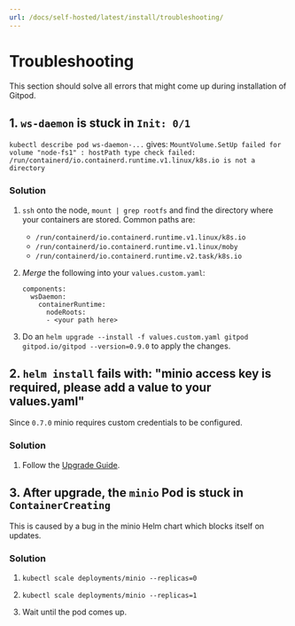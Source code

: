 ```yaml
---
url: /docs/self-hosted/latest/install/troubleshooting/
---
```


# Troubleshooting

This section should solve all errors that might come up during installation of Gitpod.


## 1. `ws-daemon` is stuck in `Init: 0/1`

`kubectl describe pod ws-daemon-...` gives:
`MountVolume.SetUp failed for volume "node-fs1" : hostPath type check failed: /run/containerd/io.containerd.runtime.v1.linux/k8s.io is not a directory`

### Solution
 1. `ssh` onto the node, `mount | grep rootfs` and find the directory where your containers are stored. Common paths are:
    - `/run/containerd/io.containerd.runtime.v1.linux/k8s.io`
    - `/run/containerd/io.containerd.runtime.v1.linux/moby`
    - `/run/containerd/io.containerd.runtime.v2.task/k8s.io`

 2. _Merge_ the following into your `values.custom.yaml`:
    ```
    components:
      wsDaemon:
        containerRuntime:
          nodeRoots:
          - <your path here>
    ```

 3. Do an `helm upgrade --install -f values.custom.yaml gitpod gitpod.io/gitpod --version=0.9.0` to apply the changes.


## 2. `helm install` fails with: "minio access key is required, please add a value to your values.yaml"

Since `0.7.0` minio requires custom credentials to be configured.

### Solution
 1. Follow the [Upgrade Guide](../upgrade/).


## 3. After upgrade, the `minio` Pod is stuck in `ContainerCreating`

This is caused by a bug in the minio Helm chart which blocks itself on updates.

### Solution
 1. `kubectl scale deployments/minio --replicas=0`

 1. `kubectl scale deployments/minio --replicas=1`

 1. Wait until the pod comes up.
